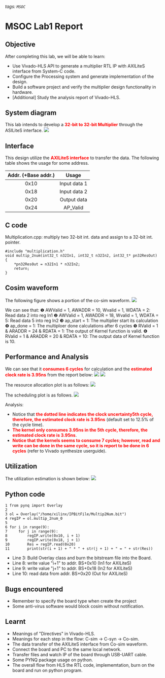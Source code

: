 ###### tags: `MSOC`
# MSOC Lab1 Report
## Objective
After completing this lab, we will be able to learn:
* Use Vivado-HLS API to generate a multiplier RTL IP with AXILiteS interface from System-C code.
* Configure the Processing system and generate implementation of the design.
* Build a software project and verify the multiplier design functionality in hardware.
* [Additional] Study the analysis report of Vivado-HLS.

## System diagram
This lab intends to develop a <font color="#f00">**32-bit to 32-bit Multiplier**</font> through the ASILiteS interface.
![](https://i.imgur.com/VVUfAnO.jpg)

## Interface
This design utilize the <font color="#f00">**AXILiteS interface**</font> to transfer the data. The following table shows the usage for some address.

| Addr. (+Base addr.) |    Usage     |
|:-------------------:|:------------:|
|        0x10         | Input data 1 |
|        0x18         | Input data 2 |
|        0x20         | Output data  |
|        0x24         |   AP_Valid   |

## C code
Multiplication.cpp: multiply two 32-bit int. data and assign to a 32-bit int. pointer.
```
#include "multiplication.h"
void multip_2num(int32_t n32In1, int32_t n32In2, int32_t* pn32ResOut)
{
	*pn32ResOut = n32In1 * n32In2;
	return;
}
```
## Cosim waveform
The following figure shows a portion of the co-sim waveform.
![](https://i.imgur.com/UrEv4OO.jpg)

We can see that:
❶ AWValid = 1, AWADDR = 10, Wvalid = 1, WDATA = 2: Read data 2 into reg In1 
❷ AWValid = 1, AWADDR = 18, Wvalid = 1, WDATA = 5: Read data 5 into reg In2
❸ ap_start = 1: The multiplier start its calculation
❹ ap_done = 1: The multiploer done calculations after 6 cycles
❺ RValid = 1 & ARADDR = 24 & RDATA = 1: The output of Kernel function is valid.
❻ RValid = 1 & ARADDR = 20 & RDATA = 10: The output data of Kernel function is 10.

## Performance and Analysis
We can see that it <font color="#f00">**consumes 6 cycles**</font> for calculation and the <font color="#f00">**estimated clock rate is 3.95ns**</font> from the report below:
![](https://i.imgur.com/VyPuej2.jpg)
![](https://i.imgur.com/FuvCgGj.jpg)

The resource allocation plot is as follows:
![](https://i.imgur.com/xbpJoXk.jpg)

The scheduling plot is as follows.
![](https://i.imgur.com/Cgio1i0.jpg)

Analysis:
* Notice that <font color="#f00">**the dotted line indicates the clock uncertainty5th cycle, therefore, the estimated clock rate is 3.95ns**</font> (default set to 12.5% of the cycle time).
* <font color="#f00">**The kernel only consumes 3.95ns in the 5th cycle, therefore, the estimated clock rate is 3.95ns**</font>.
* <font color="#f00">**Notice that the kernels seems to consume 7 cycles; however, read and write can be done in the same cycle, so it is report to be done in 6 cycles**</font> (refer to Vivado synthesize userguide).

## Utilization
The utilization estimation is shown below:
![](https://i.imgur.com/Mbh6Ona.jpg)

## Python code
```
1 from pynq import Overlay
2 
3 ol = Overlay("/home/xilinx/IPBitFile/Multip2Num.bit")
4 regIP = ol.multip_2num_0
5    
6 for i in range(9):
7     for j in range(9):
8         regIP.write(0x10, i + 1)
9         regIP.write(0x18, j + 1)
10        Res = regIP.read(0x20)
11        print(str(i + 1) + " * " + str(j + 1) + " = " + str(Res))
```
* Line 3: Build Overlay class and burn the bitstream file into the Board.
* Line 8: write value "i+1" to addr. BS+0x10 (In1 for AXILiteS)
* Line 9: write value "j+1" to addr. BS+0x18 (In2 for AXILiteS)
* Line 10: read data from addr. BS+0x20 (Out for AXILiteS)

## Bugs encountered
* Remember to specify the board type when create the project
* Some anti-virus software would block cosim without notification.

## Learnt
* Meanings of "Directives" in Vivado-HLS.
* Meanings for each step in the flow: C-sim -> C-syn -> Co-sim.
* The data transfer of the AXILiteS interface from Co-sim waveform.
* Connect the board and PC to the same local network.
* Transfer files and watch IP of the board through USB-UART cable.
* Some PYNQ package usage on python.
* The overall flow from HLS the RTL code, implememtation, burn on the board and run on python program.

